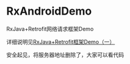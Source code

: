 # RxAndroidDemo
RxJava+Retrofit网络请求框架Demo

详细说明见[RxJava+Retrofit框架Demo（一）](http://www.jianshu.com/p/2b0aeb6b6b61)

安全起见，将服务器地址删除了，大家可以看代码

